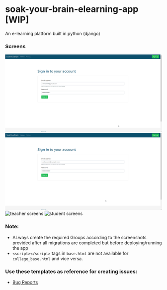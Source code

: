 # soak-your-brain-elearning-app [WIP]

An e-learning platform built in python (django)

### Screens

![sybadmin screens](/screenshots/gifs/sybadmin.gif)
![collegeadmin screens](/screenshots/gifs/collegeadmin.gif)
![teacher screens](/screenshots/gifs/teacher.gif)
![student screens](/screenshots/gifs/student.gif)

### Note:

-   ALways create the required Groups according to the screenshots provided after all migrations are completed but before deploying/running the app
-   `<script></script>` tags in `base.html` are not available for `college_base.html` and vice versa.

### Use these templates as reference for creating issues:

-   [Bug Reports](https://github.com/Shetty073/soak-your-brain-elearning-app/blob/master/.github/ISSUE_TEMPLATE/bug_report.md)

